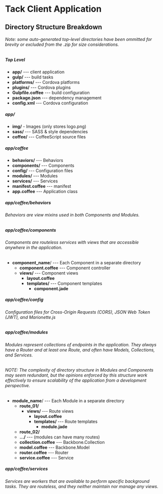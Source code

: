 # Tack Client Application
## Directory Structure Breakdown

###### Note: some auto-generated top-level directories have been ommitted for brevity or excluded from the .zip for size considerations.

##### Top Level
- **app/** --- client application
- **gulp/** --- build tasks
- **platforms/** --- Cordova platforms
- **plugins/** --- Cordova plugins
- **Gulpfile.coffee** --- build configuration
- **package.json** --- dependency management
- **config.xml** --- Cordova configuration

##### app/

- **img/** - Images (only stores logo.png)
- **sass/** --- SASS & style dependencies
- **coffee/** --- CoffeeScript source files

##### app/coffee
- **behaviors/** --- Behaviors
- **components/** --- Components
- **config/** --- Configuration files
- **modules/** --- Modules
- **services/** --- Services
- **manifest.coffee** --- manifest
- **app.coffee** --- Application class

##### app/coffee/behaviors
###### Behaviors are view mixins used in both Components and Modules.

##### app/coffee/components
###### Components are routeless services with views that are accessible anywhere in the application.

  - **component_name**/ --- Each Component in a separate directory
    - **component.coffee** --- Component controller
    - **views/** --- Component views
      - **layout.coffee**
      - **templates/** --- Component templates
        - **component.jade**

##### app/coffee/config
###### Configuration files for Cross-Origin Requests (CORS), JSON Web Token (JWT), and Marionette.js

##### app/coffee/modules
###### Modules represent collections of endpoints in the application. They always have a Router and at least one Route, and often have Models, Collections, and Services.

###### NOTE: The complexity of directory structure in Modules and Components may seem redundant, but the opinions enforced by this structure work effectively to ensure scalability of the application from a development perspective.

  - **module_name**/ --- Each Module in a separate directory
    - **route_01/**
      - **views/** --- Route views
        - **layout.coffee**
        - **templates/** --- Route templates
          - **module.jade**
    - **route_02/**
    - **.../** --- (modules can have many routes)
    - **collection.coffee** --- Backbone.Collection
    - **model.coffee** --- Backbone.Model
    - **router.coffee** --- Router
    - **service.coffee** --- Service

##### app/coffee/services
###### Services are workers that are available to perform specific background tasks. They are _routeless_, and they neither maintain nor manage any views.
